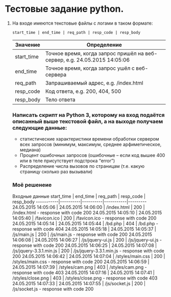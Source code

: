 # Тестовые задание python.

1.  На входе имеются текстовые файлы с логами в таком формате:

    ```
    start_time | end_time | req_path | resp_code | resp_body
    ```

    | Значение   | Определение                                                               |
    | ---------- | ------------------------------------------------------------------------- |
    | start_time | Точное время, когда запрос пришёл на веб-сервер, e.g. 24.05.2015 14:05:06 |
    | end_time   | Точное время, когда запрос ушёл с веб-сервера                             |
    | req_path   | Запрашиваемый адрес, e.g. /index.html                                     |
    | resp_code  | Код ответа, e.g. 200, 404, 500                                            |
    | resp_body  | Тело ответа                                                               |

    ### Написать скрипт на Python 3, которому на вход подаётся описанный выше текстовой файл, а на выходе получаем следующие данные:

    -   статистические характеристики времени обработки сервером всех запросов (минимум, максимум, среднее арфиметическое, медиана)
    -   Процент ошибочных запросов (ошибочные – если код вышее 400 или в теле присутствует подстрока “error”)
    -   Распределение числа вызовов по страницам (т.е. какую страницу сколько раз вызывали)

    ### Моё решенеие

    Входные данные
    start_time | end_time | req_path | resp_code | resp_body
    -----------|----------|----------|-----------|---------
    24.05.2015 14:05:06 | 24.05.2015 14:06:00 | /index.html | 200 | /index.html - response with code 200
    24.05.2015 14:05:10 | 24.05.2015 14:05:40 | /favicon.ico | 200 | /favicon.ico - response with code 200
    24.05.2015 14:05:14 | 24.05.2015 14:05:44 | /bd.php | 404 | /bd.php - response with code 404
    24.05.2015 14:05:18 | 24.05.2015 14:05:37 | /js/main.js | 200 | /js/main.js - response with code 200
    24.05.2015 14:06:08 | 24.05.2015 14:06:27 | /js/jquery-ui.js | 200 | /js/jquery-ui.js - response with code 200
    24.05.2015 14:06:25 | 24.05.2015 14:07:08 | /js/jquery-3.3.1.min.js | 200 | /js/jquery-3.3.1.min.js - response with code 200
    24.05.2015 14:06:42 | 24.05.2015 14:07:04 | /styles/main.css | 200 | /styles/main.css - response with code 200
    24.05.2015 14:06:59 | 24.05.2015 14:07:39 | /styles/cam.png | 403 | /styles/cam.png - response with code 403
    24.05.2015 14:07:16 | 24.05.2015 14:07:41 | /styles/close.png | 403 | /styles/close.png - response with code 403
    24.05.2015 14:07:33 | 24.05.2015 14:07:55 | /js/socket.js | 200 | /js/socket.js - response with code 200
